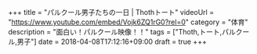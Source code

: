 +++
title =  "パルクール男子たちの一日 | Thothトート"
videoUrl = "https://www.youtube.com/embed/Vojk6ZQ1rG0?rel=0"
category = "体育"
description = "面白い！パルクール映像！！"
tags = ["Thoth,トート,パルクール,男子"]
date = 2018-04-08T17:12:16+09:00
draft = true
+++

